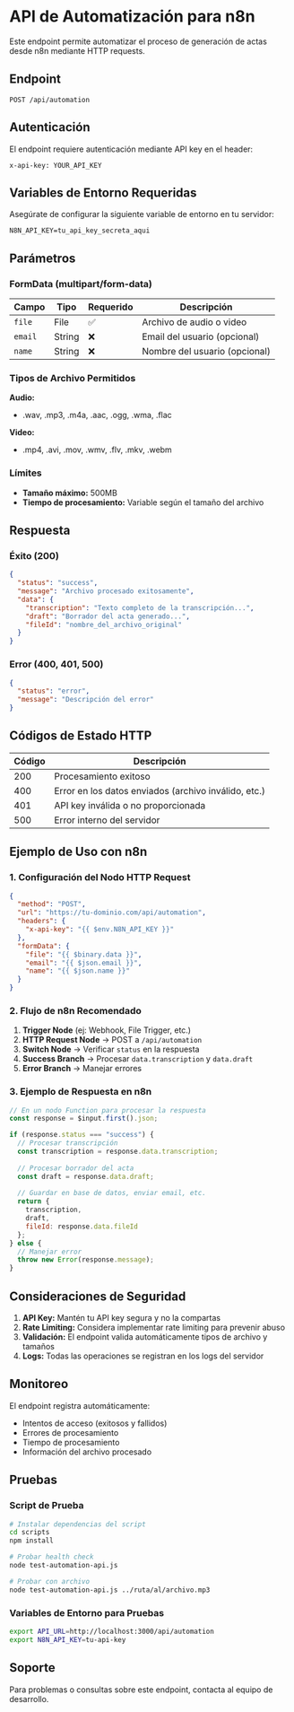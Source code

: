 # API de Automatización para n8n

Este endpoint permite automatizar el proceso de generación de actas desde n8n mediante HTTP requests.

## Endpoint

```
POST /api/automation
```

## Autenticación

El endpoint requiere autenticación mediante API key en el header:

```
x-api-key: YOUR_API_KEY
```

## Variables de Entorno Requeridas

Asegúrate de configurar la siguiente variable de entorno en tu servidor:

```env
N8N_API_KEY=tu_api_key_secreta_aqui
```

## Parámetros

### FormData (multipart/form-data)

| Campo | Tipo | Requerido | Descripción |
|-------|------|-----------|-------------|
| `file` | File | ✅ | Archivo de audio o video |
| `email` | String | ❌ | Email del usuario (opcional) |
| `name` | String | ❌ | Nombre del usuario (opcional) |

### Tipos de Archivo Permitidos

**Audio:**
- .wav, .mp3, .m4a, .aac, .ogg, .wma, .flac

**Video:**
- .mp4, .avi, .mov, .wmv, .flv, .mkv, .webm

### Límites

- **Tamaño máximo:** 500MB
- **Tiempo de procesamiento:** Variable según el tamaño del archivo

## Respuesta

### Éxito (200)

```json
{
  "status": "success",
  "message": "Archivo procesado exitosamente",
  "data": {
    "transcription": "Texto completo de la transcripción...",
    "draft": "Borrador del acta generado...",
    "fileId": "nombre_del_archivo_original"
  }
}
```

### Error (400, 401, 500)

```json
{
  "status": "error",
  "message": "Descripción del error"
}
```

## Códigos de Estado HTTP

| Código | Descripción |
|--------|-------------|
| 200 | Procesamiento exitoso |
| 400 | Error en los datos enviados (archivo inválido, etc.) |
| 401 | API key inválida o no proporcionada |
| 500 | Error interno del servidor |

## Ejemplo de Uso con n8n

### 1. Configuración del Nodo HTTP Request

```json
{
  "method": "POST",
  "url": "https://tu-dominio.com/api/automation",
  "headers": {
    "x-api-key": "{{ $env.N8N_API_KEY }}"
  },
  "formData": {
    "file": "{{ $binary.data }}",
    "email": "{{ $json.email }}",
    "name": "{{ $json.name }}"
  }
}
```

### 2. Flujo de n8n Recomendado

1. **Trigger Node** (ej: Webhook, File Trigger, etc.)
2. **HTTP Request Node** → POST a `/api/automation`
3. **Switch Node** → Verificar `status` en la respuesta
4. **Success Branch** → Procesar `data.transcription` y `data.draft`
5. **Error Branch** → Manejar errores

### 3. Ejemplo de Respuesta en n8n

```javascript
// En un nodo Function para procesar la respuesta
const response = $input.first().json;

if (response.status === "success") {
  // Procesar transcripción
  const transcription = response.data.transcription;
  
  // Procesar borrador del acta
  const draft = response.data.draft;
  
  // Guardar en base de datos, enviar email, etc.
  return {
    transcription,
    draft,
    fileId: response.data.fileId
  };
} else {
  // Manejar error
  throw new Error(response.message);
}
```

## Consideraciones de Seguridad

1. **API Key:** Mantén tu API key segura y no la compartas
2. **Rate Limiting:** Considera implementar rate limiting para prevenir abuso
3. **Validación:** El endpoint valida automáticamente tipos de archivo y tamaños
4. **Logs:** Todas las operaciones se registran en los logs del servidor

## Monitoreo

El endpoint registra automáticamente:
- Intentos de acceso (exitosos y fallidos)
- Errores de procesamiento
- Tiempo de procesamiento
- Información del archivo procesado

## Pruebas

### Script de Prueba

```bash
# Instalar dependencias del script
cd scripts
npm install

# Probar health check
node test-automation-api.js

# Probar con archivo
node test-automation-api.js ../ruta/al/archivo.mp3
```

### Variables de Entorno para Pruebas

```bash
export API_URL=http://localhost:3000/api/automation
export N8N_API_KEY=tu-api-key
```

## Soporte

Para problemas o consultas sobre este endpoint, contacta al equipo de desarrollo.
